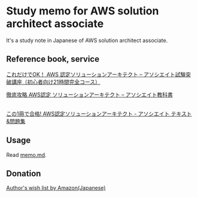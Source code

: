 # Study memo for AWS solution architect associate

It's a study note in Japanese of AWS solution architect associate.

## Reference book, service

[これだけでOK！ AWS 認定ソリューションアーキテクト – アソシエイト試験突破講座（初心者向け21時間完全コース）](https://www.udemy.com/aws-associate/)<br>  

[徹底攻略 AWS認定 ソリューションアーキテクト – アソシエイト教科書](https://amzn.to/2WOqtXC)  
<br>  

[この1冊で合格! AWS認定ソリューションアーキテクト - アソシエイト テキスト&問題集](https://amzn.to/2KgA548)<br>  

## Usage

Read [memo.md](memo.md).

## Donation

[Author's wish list by Amazon(Japanese)](https://www.amazon.jp/hz/wishlist/ls/5BAWD0LZ89V9?ref_=wl_share)
